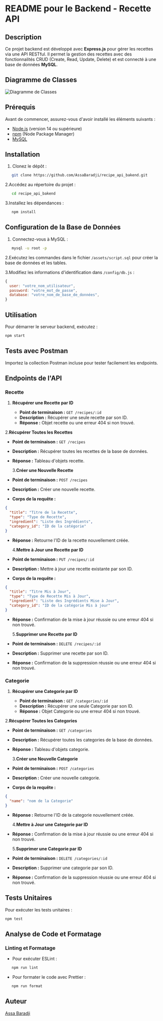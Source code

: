 # README pour le Backend - Recette API

## Description

Ce projet backend est développé avec **Express.js** pour gérer les recettes via une API RESTful. Il permet la gestion des recettes avec des fonctionnalités CRUD (Create, Read, Update, Delete) et est connecté à une base de données **MySQL**.

## Diagramme de Classes

![Diagramme de Classes](./src/assets/Diagramme%20de_Classe_des_Recettes.png)

## Prérequis

Avant de commencer, assurez-vous d'avoir installé les éléments suivants :

- [Node.js](https://nodejs.org) (version 14 ou supérieure)
- [npm](https://www.npmjs.com/) (Node Package Manager)
- [MySQL](https://www.mysql.com/)

## Installation

1. Clonez le dépôt :

```bash
   git clone https://github.com/AssaBaradji/recipe_api_bakend.git
```

2.Accédez au répertoire du projet :

```bash
   cd recipe_api_bakend
```

3.Installez les dépendances :

```bash
   npm install
```

## Configuration de la Base de Données

1. Connectez-vous à MySQL :

```bash
   mysql -u root -p
```

2.Exécutez les commandes dans le fichier `/assets/script.sql` pour créer la base de données et les tables.

3.Modifiez les informations d'identification dans `/config/db.js` :

```javascript
{
  user: "votre_nom_utilisateur",
  password: "votre_mot_de_passe",
  database: "votre_nom_de_base_de_données",
}
```

## Utilisation

Pour démarrer le serveur backend, exécutez :

```bash
npm start
```

## Tests avec Postman

Importez la collection Postman incluse pour tester facilement les endpoints.

## Endpoints de l'API

### Recette

1. **Récupérer une Recette par ID**

   - **Point de terminaison :** `GET /recipes/:id`
   - **Description :** Récupérer une seule recette par son ID.
   - **Réponse :** Objet recette ou une erreur 404 si non trouvé.

2.**Récupérer Toutes les Recettes**

- **Point de terminaison :** `GET /recipes`
- **Description :** Récupérer toutes les recettes de la base de données.
- **Réponse :** Tableau d'objets recette.

  3.**Créer une Nouvelle Recette**

- **Point de terminaison :** `POST /recipes`
- **Description :** Créer une nouvelle recette.
- **Corps de la requête :**

```json
{
  "title": "Titre de la Recette",
  "type": "Type de Recette",
  "ingredient": "Liste des Ingrédients",
  "category_id": "ID de la catégorie"
}
```

- **Réponse :** Retourne l'ID de la recette nouvellement créée.

  4.**Mettre à Jour une Recette par ID**

- **Point de terminaison :** `PUT /recipes/:id`
- **Description :** Mettre à jour une recette existante par son ID.
- **Corps de la requête :**

```json
{
  "title": "Titre Mis à Jour",
  "type": "Type de Recette Mis à Jour",
  "ingredient": "Liste des Ingrédients Mise à Jour",
  "category_id": "ID de la catégorie Mis à jour"
}
```

- **Réponse :** Confirmation de la mise à jour réussie ou une erreur 404 si non trouvé.

  5.**Supprimer une Recette par ID**

- **Point de terminaison :** `DELETE /recipes/:id`
- **Description :** Supprimer une recette par son ID.
- **Réponse :** Confirmation de la suppression réussie ou une erreur 404 si non trouvé.

### Categorie

1. **Récupérer une Categorie par ID**

   - **Point de terminaison :** `GET /categories/:id`
   - **Description :** Récupérer une seule Categorie par son ID.
   - **Réponse :** Objet Categorie ou une erreur 404 si non trouvé.

2.**Récupérer Toutes les Categories**

- **Point de terminaison :** `GET /categories`
- **Description :** Récupérer toutes les categories de la base de données.
- **Réponse :** Tableau d'objets categorie.

  3.**Créer une Nouvelle Categorie**

- **Point de terminaison :** `POST /categories`
- **Description :** Créer une nouvelle categorie.
- **Corps de la requête :**

```json
{
  "name": "nom de la Categorie"
}
```

- **Réponse :** Retourne l'ID de la categorie nouvellement créée.

  4.**Mettre à Jour une Categorie par ID**

- **Réponse :** Confirmation de la mise à jour réussie ou une erreur 404 si non trouvé.

  5.**Supprimer une Categorie par ID**

- **Point de terminaison :** `DELETE /categories/:id`
- **Description :** Supprimer une categorie par son ID.
- **Réponse :** Confirmation de la suppression réussie ou une erreur 404 si non trouvé.

## Tests Unitaires

Pour exécuter les tests unitaires :

```bash
npm test
```

## Analyse de Code et Formatage

### Linting et Formatage

- Pour exécuter ESLint :

```bash
   npm run lint
```

- Pour formater le code avec Prettier :

```bash
   npm run format
```

## Auteur

[Assa Baradji](https://github.com/AssaBaradji)
